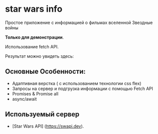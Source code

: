 # star wars info 
Простое приложение с информацией о фильмах вселенной Звездные войны

**Только для демонстрации**.  

Использование fetch API. 

Результат можно увидеть здесь:


## Основные Особенности:
- Адаптивная верстка ( с использованием технологии css flex)
- Запросы на сервер и подгрузка информации с помощью Fetch API
- Promises & Promise all
- async/await

## Используемый сервер
- [Star Wars API] (https://swapi.dev).